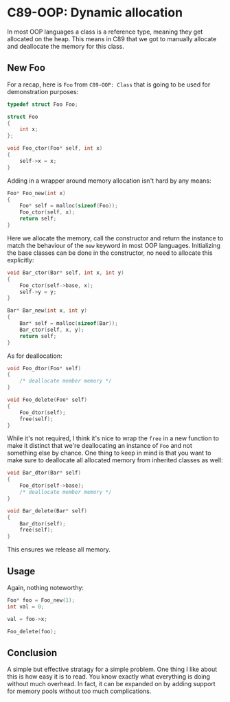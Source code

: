 # C89-OOP: Dynamic allocation

In most OOP languages a class is a reference type, meaning they get allocated
on the heap. This means in C89 that we got to manually allocate and deallocate
the memory for this class.

## New Foo

For a recap, here is `Foo` from `C89-OOP: Class` that is going to be used for
demonstration purposes:

```c
typedef struct Foo Foo;

struct Foo
{
    int x;
};

void Foo_ctor(Foo* self, int x)
{
    self->x = x;
}
```

Adding in a wrapper around memory allocation isn't hard by any means:

```c
Foo* Foo_new(int x)
{
    Foo* self = malloc(sizeof(Foo));
    Foo_ctor(self, x);
    return self;
}
```

Here we allocate the memory, call the constructor and return the instance to
match the behaviour of the `new` keyword in most OOP languages. Initializing
the base classes can be done in the constructor, no need to allocate this
explicitly:

```c
void Bar_ctor(Bar* self, int x, int y)
{
    Foo_ctor(self->base, x);
    self->y = y;
}

Bar* Bar_new(int x, int y)
{
    Bar* self = malloc(sizeof(Bar));
    Bar_ctor(self, x, y);
    return self;
}
```

As for deallocation:

```c
void Foo_dtor(Foo* self)
{
    /* deallocate member memory */
}

void Foo_delete(Foo* self)
{
    Foo_dtor(self);
    free(self);
}
```

While it's not required, I think it's nice to wrap the `free` in a new function
to make it distinct that we're deallocating an instance of `Foo` and not
something else by chance. One thing to keep in mind is that you want to make
sure to deallocate all allocated memory from inherited classes as well:

```c
void Bar_dtor(Bar* self)
{
    Foo_dtor(self->base);
    /* deallocate member memory */
}

void Bar_delete(Bar* self)
{
    Bar_dtor(self);
    free(self);
}
```

This ensures we release all memory.

## Usage

Again, nothing noteworthy:

```c
Foo* foo = Foo_new(1);
int val = 0;

val = foo->x;

Foo_delete(foo);
```

## Conclusion

A simple but effective stratagy for a simple problem. One thing I like about
this is how easy it is to read. You know exactly what everything is doing
without much overhead. In fact, it can be expanded on by adding support for
memory pools without too much complications.
